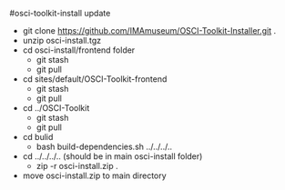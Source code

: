 #osci-toolkit-install update
- git clone https://github.com/IMAmuseum/OSCI-Toolkit-Installer.git .
- unzip osci-install.tgz
- cd osci-install/frontend folder
	- git stash
	- git pull
- cd sites/default/OSCI-Toolkit-frontend
	- git stash
	- git pull
- cd ../OSCI-Toolkit
	- git stash
	- git pull
-  cd bulid
	- bash build-dependencies.sh ../../../..
- cd ../../../.. (should be in main osci-install folder)
	- zip -r osci-install.zip .
- move osci-install.zip  to main directory
